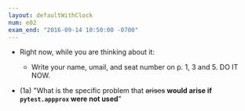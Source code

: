 ```yaml
---
layout: defaultWithClock
num: e02
exam_end: "2016-09-14 10:50:00 -0700"
---
```


* Right now, while you are thinking about it:
   * Write your name, umail, and seat number on p. 1, 3 and 5. DO IT NOW.

* (1a)  "What is the specific problem that <s>arises</s> <b>would arise if `pytest.appprox` were not used</b>"
